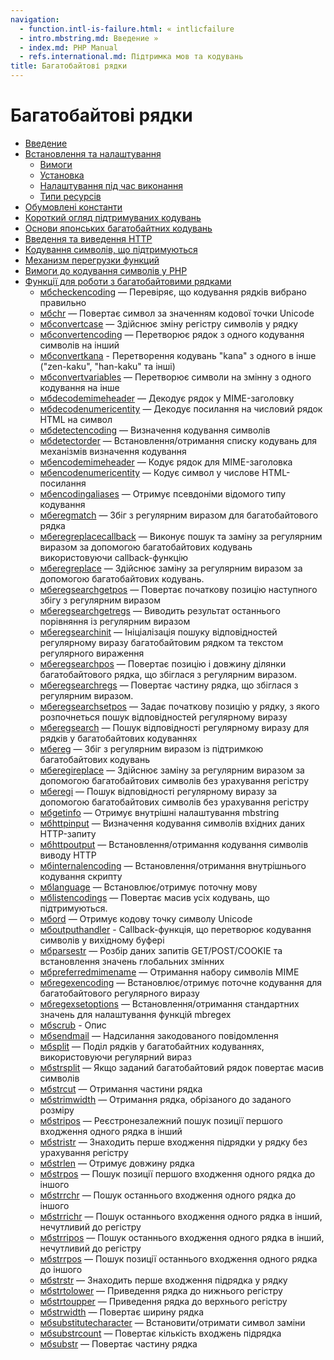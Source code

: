 ```yaml
---
navigation:
  - function.intl-is-failure.html: « intlісfailure
  - intro.mbstring.md: Введение »
  - index.md: PHP Manual
  - refs.international.md: Підтримка мов та кодувань
title: Багатобайтові рядки
---
```

# Багатобайтові рядки

-   [Введение](intro.mbstring.md)
-   [Встановлення та налаштування](mbstring.setup.md)
    -   [Вимоги](mbstring.requirements.md)
    -   [Установка](mbstring.installation.md)
    -   [Налаштування під час виконання](mbstring.configuration.md)
    -   [Типи ресурсів](mbstring.resources.md)
-   [Обумовлені константи](mbstring.constants.md)
-   [Короткий огляд підтримуваних кодувань](mbstring.encodings.md)
-   [Основи японських багатобайтних кодувань](mbstring.ja-basic.md)
-   [Введення та виведення HTTP](mbstring.http.md)
-   [Кодування символів, що підтримуються](mbstring.supported-encodings.md)
-   [Механизм перегрузки функций](mbstring.overload.md)
-   [Вимоги до кодування символів у PHP](mbstring.php4.req.md)
-   [Функції для роботи з багатобайтовими рядками](ref.mbstring.md)
    -   [мбcheckencoding](function.mb-check-encoding.md) — Перевіряє, що кодування рядків вибрано правильно
    -   [мбchr](function.mb-chr.md) — Повертає символ за значенням кодової точки Unicode
    -   [мбconvertcase](function.mb-convert-case.md) — Здійснює зміну регістру символів у рядку
    -   [мбconvertencoding](function.mb-convert-encoding.md) — Перетворює рядок з одного кодування символів на інший
    -   [мбconvertkana](function.mb-convert-kana.md) - Перетворення кодувань "kana" з одного в інше ("zen-kaku", "han-kaku" та інші)
    -   [мбconvertvariables](function.mb-convert-variables.md) — Перетворює символи на змінну з одного кодування на інше
    -   [мбdecodemimeheader](function.mb-decode-mimeheader.md) — Декодує рядок у MIME-заголовку
    -   [мбdecodenumericentity](function.mb-decode-numericentity.md) — Декодує посилання на числовий рядок HTML на символ
    -   [мбdetectencoding](function.mb-detect-encoding.md) — Визначення кодування символів
    -   [мбdetectorder](function.mb-detect-order.md) — Встановлення/отримання списку кодувань для механізмів визначення кодування
    -   [мбencodemimeheader](function.mb-encode-mimeheader.md) — Кодує рядок для MIME-заголовка
    -   [мбencodenumericentity](function.mb-encode-numericentity.md) — Кодує символ у числове HTML-посилання
    -   [мбencodingaliases](function.mb-encoding-aliases.md) — Отримує псевдоніми відомого типу кодування
    -   [мбeregmatch](function.mb-ereg-match.md) — Збіг з регулярним виразом для багатобайтового рядка
    -   [мбeregreplacecallback](function.mb-ereg-replace-callback.md) — Виконує пошук та заміну за регулярним виразом за допомогою багатобайтових кодувань використовуючи callback-функцію
    -   [мбeregreplace](function.mb-ereg-replace.md) — Здійснює заміну за регулярним виразом за допомогою багатобайтових кодувань.
    -   [мбeregsearchgetpos](function.mb-ereg-search-getpos.md) — Повертає початкову позицію наступного збігу з регулярним виразом
    -   [мбeregsearchgetregs](function.mb-ereg-search-getregs.md) — Виводить результат останнього порівняння із регулярним виразом
    -   [мбeregsearchinit](function.mb-ereg-search-init.md) — Ініціалізація пошуку відповідностей регулярному виразу багатобайтовим рядком та текстом регулярного вираження
    -   [мбeregsearchpos](function.mb-ereg-search-pos.md) — Повертає позицію і довжину ділянки багатобайтового рядка, що збіглася з регулярним виразом.
    -   [мбeregsearchregs](function.mb-ereg-search-regs.md) — Повертає частину рядка, що збіглася з регулярним виразом.
    -   [мбeregsearchsetpos](function.mb-ereg-search-setpos.md) — Задає початкову позицію у рядку, з якого розпочнеться пошук відповідностей регулярному виразу
    -   [мбeregsearch](function.mb-ereg-search.md) — Пошук відповідності регулярному виразу для рядків у багатобайтових кодуваннях
    -   [мбereg](function.mb-ereg.md) — Збіг з регулярним виразом із підтримкою багатобайтових кодувань
    -   [мбeregireplace](function.mb-eregi-replace.md) — Здійснює заміну за регулярним виразом за допомогою багатобайтових символів без урахування регістру
    -   [мбeregi](function.mb-eregi.md) — Пошук відповідності регулярному виразу за допомогою багатобайтових символів без урахування регістру
    -   [мбgetinfo](function.mb-get-info.md) — Отримує внутрішні налаштування mbstring
    -   [мбhttpinput](function.mb-http-input.md) — Визначення кодування символів вхідних даних HTTP-запиту
    -   [мбhttpoutput](function.mb-http-output.md) — Встановлення/отримання кодування символів виводу HTTP
    -   [мбinternalencoding](function.mb-internal-encoding.md) — Встановлення/отримання внутрішнього кодування скрипту
    -   [мбlanguage](function.mb-language.md) — Встановлює/отримує поточну мову
    -   [мбlistencodings](function.mb-list-encodings.md) — Повертає масив усіх кодувань, що підтримуються.
    -   [мбord](function.mb-ord.md) — Отримує кодову точку символу Unicode
    -   [мбoutputhandler](function.mb-output-handler.md) - Callback-функція, що перетворює кодування символів у вихідному буфері
    -   [мбparsestr](function.mb-parse-str.md) — Розбір даних запитів GET/POST/COOKIE та встановлення значень глобальних змінних
    -   [мбpreferredmimename](function.mb-preferred-mime-name.md) — Отримання набору символів MIME
    -   [мбregexencoding](function.mb-regex-encoding.md) — Встановлює/отримує поточне кодування для багатобайтового регулярного виразу
    -   [мбregexsetoptions](function.mb-regex-set-options.md) — Встановлення/отримання стандартних значень для налаштування функцій mbregex
    -   [мбscrub](function.mb-scrub.md) - Опис
    -   [мбsendmail](function.mb-send-mail.md) — Надсилання закодованого повідомлення
    -   [мбsplit](function.mb-split.md) — Поділ рядків у багатобайтних кодуваннях, використовуючи регулярний вираз
    -   [мбstrsplit](function.mb-str-split.md) — Якщо заданий багатобайтовий рядок повертає масив символів
    -   [мбstrcut](function.mb-strcut.md) — Отримання частини рядка
    -   [мбstrimwidth](function.mb-strimwidth.md) — Отримання рядка, обрізаного до заданого розміру
    -   [мбstripos](function.mb-stripos.md) — Реєстронезалежний пошук позиції першого входження одного рядка в інший
    -   [мбstristr](function.mb-stristr.md) — Знаходить перше входження підрядки у рядку без урахування регістру
    -   [мбstrlen](function.mb-strlen.md) — Отримує довжину рядка
    -   [мбstrpos](function.mb-strpos.md) — Пошук позиції першого входження одного рядка до іншого
    -   [мбstrrchr](function.mb-strrchr.md) — Пошук останнього входження одного рядка до іншого
    -   [мбstrrichr](function.mb-strrichr.md) — Пошук останнього входження одного рядка в інший, нечутливий до регістру
    -   [мбstrripos](function.mb-strripos.md) — Пошук останнього входження одного рядка в інший, нечутливий до регістру
    -   [мбstrrpos](function.mb-strrpos.md) — Пошук позиції останнього входження одного рядка до іншого
    -   [мбstrstr](function.mb-strstr.md) — Знаходить перше входження підрядка у рядку
    -   [мбstrtolower](function.mb-strtolower.md) — Приведення рядка до нижнього регістру
    -   [мбstrtoupper](function.mb-strtoupper.md) — Приведення рядка до верхнього регістру
    -   [мбstrwidth](function.mb-strwidth.md) — Повертає ширину рядка
    -   [мбsubstitutecharacter](function.mb-substitute-character.md) — Встановити/отримати символ заміни
    -   [мбsubstrcount](function.mb-substr-count.md) — Повертає кількість входжень підрядка
    -   [мбsubstr](function.mb-substr.md) — Повертає частину рядка
